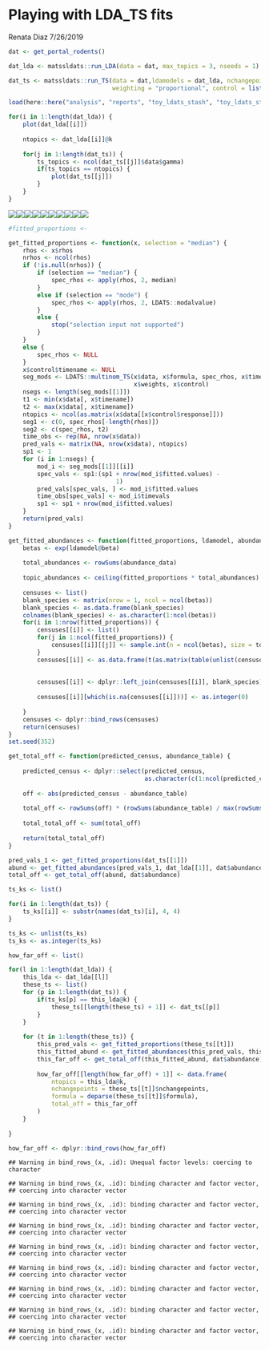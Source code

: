 Playing with LDA\_TS fits
================
Renata Diaz
7/26/2019

``` r
dat <- get_portal_rodents()
```

``` r
dat_lda <- matssldats::run_LDA(data = dat, max_topics = 3, nseeds = 1)
```

``` r
dat_ts <- matssldats::run_TS(data = dat,ldamodels = dat_lda, nchangepoints = c(0, 1), 
                             weighting = "proportional", control = list(nit = 100))
```

``` r
load(here::here("analysis", "reports", "toy_ldats_stash", "toy_ldats_stash.RData"))
```

``` r
for(i in 1:length(dat_lda)) {
    plot(dat_lda[[i]])
    
    ntopics <- dat_lda[[i]]@k
    
    for(j in 1:length(dat_ts)) {
        ts_topics <- ncol(dat_ts[[j]]$data$gamma)
        if(ts_topics == ntopics) {
            plot(dat_ts[[j]])
        }
    }
}
```

![](toy_ldats_files/figure-markdown_github/plot%20LDAs%20and%20TS%20fits%20for%20each%20combination-1.png)![](toy_ldats_files/figure-markdown_github/plot%20LDAs%20and%20TS%20fits%20for%20each%20combination-2.png)![](toy_ldats_files/figure-markdown_github/plot%20LDAs%20and%20TS%20fits%20for%20each%20combination-3.png)![](toy_ldats_files/figure-markdown_github/plot%20LDAs%20and%20TS%20fits%20for%20each%20combination-4.png)![](toy_ldats_files/figure-markdown_github/plot%20LDAs%20and%20TS%20fits%20for%20each%20combination-5.png)![](toy_ldats_files/figure-markdown_github/plot%20LDAs%20and%20TS%20fits%20for%20each%20combination-6.png)![](toy_ldats_files/figure-markdown_github/plot%20LDAs%20and%20TS%20fits%20for%20each%20combination-7.png)![](toy_ldats_files/figure-markdown_github/plot%20LDAs%20and%20TS%20fits%20for%20each%20combination-8.png)![](toy_ldats_files/figure-markdown_github/plot%20LDAs%20and%20TS%20fits%20for%20each%20combination-9.png)![](toy_ldats_files/figure-markdown_github/plot%20LDAs%20and%20TS%20fits%20for%20each%20combination-10.png)

``` r
#fitted_proportions <- 

get_fitted_proportions <- function(x, selection = "median") {
    rhos <- x$rhos
    nrhos <- ncol(rhos)
    if (!is.null(nrhos)) {
        if (selection == "median") {
            spec_rhos <- apply(rhos, 2, median)
        }
        else if (selection == "mode") {
            spec_rhos <- apply(rhos, 2, LDATS::modalvalue)
        }
        else {
            stop("selection input not supported")
        }
    }
    else {
        spec_rhos <- NULL
    }
    x$control$timename <- NULL
    seg_mods <- LDATS::multinom_TS(x$data, x$formula, spec_rhos, x$timename, 
                                   x$weights, x$control)
    nsegs <- length(seg_mods[[1]])
    t1 <- min(x$data[, x$timename])
    t2 <- max(x$data[, x$timename])
    ntopics <- ncol(as.matrix(x$data[[x$control$response]]))
    seg1 <- c(0, spec_rhos[-length(rhos)])
    seg2 <- c(spec_rhos, t2)
    time_obs <- rep(NA, nrow(x$data))
    pred_vals <- matrix(NA, nrow(x$data), ntopics)
    sp1 <- 1
    for (i in 1:nsegs) {
        mod_i <- seg_mods[[1]][[i]]
        spec_vals <- sp1:(sp1 + nrow(mod_i$fitted.values) - 
                              1)
        pred_vals[spec_vals, ] <- mod_i$fitted.values
        time_obs[spec_vals] <- mod_i$timevals
        sp1 <- sp1 + nrow(mod_i$fitted.values)
    }
    return(pred_vals)
}   

get_fitted_abundances <- function(fitted_proportions, ldamodel, abundance_data) {
    betas <- exp(ldamodel@beta)
    
    total_abundances <- rowSums(abundance_data)
    
    topic_abundances <- ceiling(fitted_proportions * total_abundances)
    
    censuses <- list()
    blank_species <- matrix(nrow = 1, ncol = ncol(betas))
    blank_species <- as.data.frame(blank_species)
    colnames(blank_species) <- as.character(1:ncol(betas))
    for(i in 1:nrow(fitted_proportions)) {
        censuses[[i]] <- list()
        for(j in 1:ncol(fitted_proportions)) {
            censuses[[i]][[j]] <- sample.int(n = ncol(betas), size = topic_abundances[i, j], prob = betas[j, ], replace = T)
        }
        censuses[[i]] <- as.data.frame(t(as.matrix(table(unlist(censuses[[i]])))))
        
        
        censuses[[i]] <- dplyr::left_join(censuses[[i]], blank_species)
        
        censuses[[i]][which(is.na(censuses[[i]]))] <- as.integer(0)
        
    }
    censuses <- dplyr::bind_rows(censuses)
    return(censuses)
}
set.seed(352)

get_total_off <- function(predicted_census, abundance_table) {
    
    predicted_census <- dplyr::select(predicted_census,
                                      as.character(c(1:ncol(predicted_census))))
    
    off <- abs(predicted_census - abundance_table)
    
    total_off <- rowSums(off) * (rowSums(abundance_table) / max(rowSums(abundance_table)))
    
    total_total_off <- sum(total_off)
    
    return(total_total_off)
}

pred_vals_1 <- get_fitted_proportions(dat_ts[[1]])    
abund <- get_fitted_abundances(pred_vals_1, dat_lda[[1]], dat$abundance)
total_off <- get_total_off(abund, dat$abundance)
```

``` r
ts_ks <- list() 

for(i in 1:length(dat_ts)) {
    ts_ks[[i]] <- substr(names(dat_ts)[i], 4, 4)
}

ts_ks <- unlist(ts_ks)
ts_ks <- as.integer(ts_ks)

how_far_off <- list()

for(l in 1:length(dat_lda)) {
    this_lda <- dat_lda[[l]]
    these_ts <- list()
    for (p in 1:length(dat_ts)) {
        if(ts_ks[p] == this_lda@k) {
            these_ts[[length(these_ts) + 1]] <- dat_ts[[p]]
        }
    }
    
    for (t in 1:length(these_ts)) {
        this_pred_vals <- get_fitted_proportions(these_ts[[t]])
        this_fitted_abund <- get_fitted_abundances(this_pred_vals, this_lda, dat$abundance)
        this_far_off <- get_total_off(this_fitted_abund, dat$abundance)
        
        how_far_off[[length(how_far_off) + 1]] <- data.frame(
            ntopics = this_lda@k,
            nchangepoints = these_ts[[t]]$nchangepoints,
            formula = deparse(these_ts[[t]]$formula),
            total_off = this_far_off
        )
    }
    
}

how_far_off <- dplyr::bind_rows(how_far_off)
```

    ## Warning in bind_rows_(x, .id): Unequal factor levels: coercing to character

    ## Warning in bind_rows_(x, .id): binding character and factor vector,
    ## coercing into character vector

    ## Warning in bind_rows_(x, .id): binding character and factor vector,
    ## coercing into character vector

    ## Warning in bind_rows_(x, .id): binding character and factor vector,
    ## coercing into character vector

    ## Warning in bind_rows_(x, .id): binding character and factor vector,
    ## coercing into character vector

    ## Warning in bind_rows_(x, .id): binding character and factor vector,
    ## coercing into character vector

    ## Warning in bind_rows_(x, .id): binding character and factor vector,
    ## coercing into character vector

    ## Warning in bind_rows_(x, .id): binding character and factor vector,
    ## coercing into character vector

    ## Warning in bind_rows_(x, .id): binding character and factor vector,
    ## coercing into character vector
